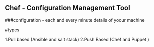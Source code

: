## Chef - Configuration Management Tool

   ###configuration
     - each and every minute details of yoour machine
     
     
#types 

   1.Pull based (Ansible and salt stack)
   2.Push Based (Chef and Puppet )


